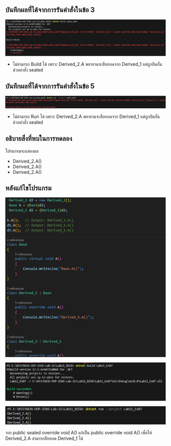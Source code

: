 ## บันทึกผลที่ได้จากการรันคำสั่งในข้อ 3

![pic](/Pictures/pic-17.png)

- ไม่สามารถ Build ได้ เพราะ Derived_2.A พยายามจะสืบทอดจาก Derived_1 แต่ถูกปิดกั้นด้วยคำสั่ง sealed

## บันทึกผลที่ได้จากการรันคำสั่งในข้อ 5

![pic](/Pictures/pic-18.png)

- ไม่สามารถ Run ได้ เพราะ Derived_2.A พยายามจะสืบทอดจาก Derived_1 แต่ถูกปิดกั้นด้วยคำสั่ง sealed


## อธิบายสิ่งที่พบในการทดลอง

โปรแกรมจะแสดงผล 

- Derived_2.A()
- Derived_2.A()
- Derived_2.A()


## หลังแก้ไขโปรแกรม 

![pic](/Pictures/pic-19.png)

![pic](/Pictures/pic-20.png)

![pic](/Pictures/pic-21.png)

จาก public sealed override void A() แก้เป็น public override void A() เพื่อให้ Derived_2.A สามารถสืบทอด Derived_1 ได้
